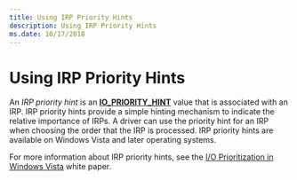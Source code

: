 ```yaml
---
title: Using IRP Priority Hints
description: Using IRP Priority Hints
ms.date: 10/17/2018
---
```


# Using IRP Priority Hints


An *IRP priority hint* is an [**IO\_PRIORITY\_HINT**](/windows-hardware/drivers/ddi/wdm/ne-wdm-_io_priority_hint) value that is associated with an IRP. IRP priority hints provide a simple hinting mechanism to indicate the relative importance of IRPs. A driver can use the priority hint for an IRP when choosing the order that the IRP is processed. IRP priority hints are available on Windows Vista and later operating systems.

For more information about IRP priority hints, see the [I/O Prioritization in Windows Vista](https://go.microsoft.com/fwlink/p/?linkid=67877) white paper.

 

